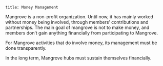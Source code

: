```
title: Money Management
```

Mangrove is a non-profit organization. Until now, it has mainly worked without money being involved, through members’ contributions and partnerships. The main goal of mangrove is not to make money, and members don’t gain anything financially from participating to Mangrove.

For Mangrove activities that do involve money, its management must be done transparently.

In the long term, Mangrove hubs must sustain themselves financially.
